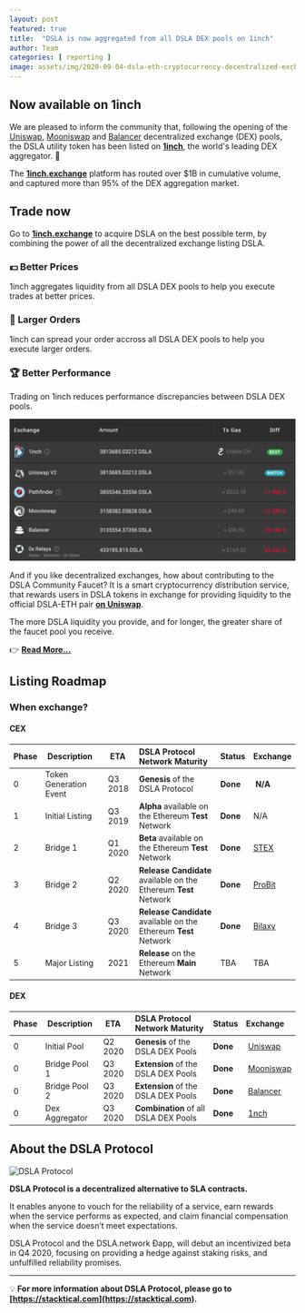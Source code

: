 ```yaml
---
layout: post
featured: true
title:  "DSLA is now aggregated from all DSLA DEX pools on 1inch"
author: Team
categories: [ reporting ]
image: assets/img/2020-09-04-dsla-eth-cryptocurrency-decentralized-exchange-trading-1inch.jpg
---
```


## Now available on 1inch

We are pleased to inform the community that, following the opening of the [Uniswap](https://uniswap.info/pair/0xd0fbb87e47da9987d345dbdf3a34d4266cf5ebe9), [Mooniswap](https://mooniswap.info/pair/0xd3FE251864dD3D69D47EBB0F530c8541856aA6BB) and [Balancer](https://pools.balancer.exchange/#/pool/0xdff4f867855fd7db4d240b60fd0a88f6a049427a/) decentralized exchange (DEX) pools, the DSLA utility token has been listed on **[1inch](https://1inch.exchange/#/DSLA/ETH)**, the world's leading DEX aggregator. 🎉

The **[1inch.exchange](https://1inch.exchange/#/ETH/DSLA)** platform has routed over $1B in cumulative volume, and captured more than 95% of the DEX aggregation market.

## Trade now

Go to **[1inch.exchange](https://1inch.exchange/#/ETH/DSLA)** to acquire DSLA on the best possible term, by combining the power of all the decentralized exchange listing DSLA.

### 💵 Better Prices

1inch aggregates liquidity from all DSLA DEX pools to help you execute trades at better prices.

### 👝 Larger Orders

1inch can spread your order accross all DSLA DEX pools to help you execute larger orders.

### 🏆 Better Performance

Trading on 1inch reduces performance discrepancies between DSLA DEX pools.

![DSLA on 1inch.exchange](/assets/img/2020-09-04-dsla-eth-cryptocurrency-decentralized-exchange-trading-1inch-screenshot.png)

And if you like decentralized exchanges, how about contributing to the DSLA Community Faucet? It is a smart cryptocurrency distribution service, that rewards users in DSLA tokens in exchange for providing liquidity to the official DSLA-ETH pair **[on Uniswap](https://uniswap.info/pair/0xd0fbb87e47da9987d345dbdf3a34d4266cf5ebe9)**. 

The more DSLA liquidity you provide, and for longer, the greater share of the faucet pool you receive.

👉 **[Read More...](https://readme.stacktical.com/dsla-community-faucet)**

## Listing Roadmap
### When exchange?

#### CEX 

| Phase        | Description           | ETA           | DSLA Protocol Network Maturity | Status           | Exchange 
| :------------- | :------------- | :------------- | :------------- | :------------- | :------------- |
| 0 | Token Generation Event| Q3 2018 | **Genesis** of the DSLA Protocol | **Done** | **N/A**
| 1 | Initial Listing | Q3 2019 | **Alpha** available on the Ethereum **Test** Network | **Done** | N/A
| 2 | Bridge 1 | Q1 2020 | **Beta** available on the Ethereum **Test** Network  | **Done** | [STEX](https://app.stex.com/en/trade/pair/ETH/DSLA/1)
| 3 | Bridge 2 | Q2 2020 | **Release Candidate** available on the Ethereum **Test** Network  | **Done** | [ProBit](https://www.probit.com/app/exchange/DSLA-USDT)
| 4 | Bridge 3 | Q3 2020 | **Release Candidate** available on the Ethereum **Test** Network  | **Done**  | [Bilaxy](https://bilaxy.com/trade/DSLA_USDT)
| 5 | Major Listing | 2021 | **Release** on the Ethereum **Main** Network | TBA | TBA

#### DEX

| Phase        | Description           | ETA           | DSLA Protocol Network Maturity | Status           | Exchange 
| :------------- | :------------- | :------------- | :------------- | :------------- | :------------- |
| 0 | Initial Pool | Q2 2020 | **Genesis** of the DSLA DEX Pools | **Done** | [Uniswap](https://uniswap.info/pair/0xd0fbb87e47da9987d345dbdf3a34d4266cf5ebe9)
| 0 | Bridge Pool 1 | Q3 2020 | **Extension** of the DSLA DEX Pools | **Done** | [Mooniswap](https://mooniswap.info/pair/0xd3FE251864dD3D69D47EBB0F530c8541856aA6BB)
| 0 | Bridge Pool 2 | Q3 2020 | **Extension** of the DSLA DEX Pools | **Done** | [Balancer](https://pools.balancer.exchange/#/pool/0xdff4f867855fd7db4d240b60fd0a88f6a049427a/)
| 0 | Dex Aggregator | Q3 2020 | **Combination** of all DSLA DEX Pools | **Done** | [1nch](https://1inch.exchange/#/ETH/DSLA)

## About the DSLA Protocol

![DSLA Protocol](https://storage.googleapis.com/stacktical-public/dsla-protocol_by_stacktical.png) 

**DSLA Protocol is a decentralized alternative to SLA contracts.**

It enables anyone to vouch for the reliability of a service, earn rewards when the service performs as expected, and claim financial compensation when the service doesn’t meet expectations. 

DSLA Protocol and the DSLA.network Ðapp, will debut an incentivized beta in Q4 2020, focusing on providing a hedge against staking risks, and unfulfilled reliability promises.

---

💡 **For more information about DSLA Protocol, please go to [https://stacktical.com](https://stacktical.com).**





